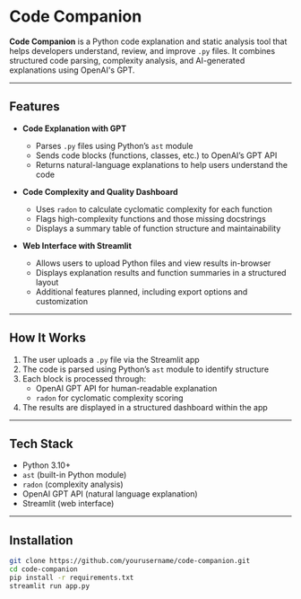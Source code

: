 # Code Companion

**Code Companion** is a Python code explanation and static analysis tool that helps developers understand, review, and improve `.py` files. It combines structured code parsing, complexity analysis, and AI-generated explanations using OpenAI's GPT.

---

## Features

- **Code Explanation with GPT**
  - Parses `.py` files using Python’s `ast` module
  - Sends code blocks (functions, classes, etc.) to OpenAI’s GPT API
  - Returns natural-language explanations to help users understand the code

- **Code Complexity and Quality Dashboard**
  - Uses `radon` to calculate cyclomatic complexity for each function
  - Flags high-complexity functions and those missing docstrings
  - Displays a summary table of function structure and maintainability

- **Web Interface with Streamlit**
  - Allows users to upload Python files and view results in-browser
  - Displays explanation results and function summaries in a structured layout
  - Additional features planned, including export options and customization

---

## How It Works

1. The user uploads a `.py` file via the Streamlit app
2. The code is parsed using Python’s `ast` module to identify structure
3. Each block is processed through:
   - OpenAI GPT API for human-readable explanation
   - `radon` for cyclomatic complexity scoring
4. The results are displayed in a structured dashboard within the app

---

## Tech Stack

- Python 3.10+
- `ast` (built-in Python module)
- `radon` (complexity analysis)
- OpenAI GPT API (natural language explanation)
- Streamlit (web interface)

---

## Installation

```bash
git clone https://github.com/yourusername/code-companion.git
cd code-companion
pip install -r requirements.txt
streamlit run app.py
